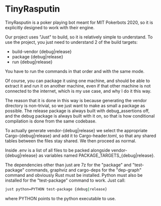 # TinyRasputin

TinyRasputin is a poker playing bot meant for MIT Pokerbots 2020, so it is explicitly designed to work with their engine.


Our project uses "Just" to build, so it is relatively simple to understand.
To use the project, you just need to understand 2 of the build targets:

- build-vendor {debug|release}
- package {debug|release}
- run {debug|release}

You have to run the commands in that order and with the same mode.

Of course, you can package it using one machine, and should be able to extract it and run it on another machine, even if that other machine is not connected to the internet, which is my use case, and why I do it this way.

The reason that it is done in this way is because generating the vendor directory is non-trivial, so we just want to make as small a package as possible. The release package is always built with debug_assertions off, and the debug package is always built with it on, so that is how conditional compilation is done from the same codebase.

To actually generate vendor-{debug|release} we select the appropriate
Cargo-{debug|release} and add it to Cargo-header.toml, so that any
shared tables between the files stay shared. We then proceed as normal.


Inside .env is a list of all files to be packed alongside vendor-{debug|release} as variables named PACKAGE_TARGETS_{debug|release}.

The dependencies other than just are 7z for the "package" and "test-package" commands, graphviz and cargo-deps for the "dep-graph" command and obviously Rust must be installed.
Python must also be installed for the "test-package" command to work. Just call:

```sh
just python=PYTHON test-package {debug|release}
```

where PYTHON points to the python executable to use.